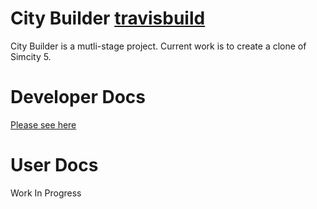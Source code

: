 # City Builder [travisbuild](https://travis-ci.org/UltimatePea/CityBuilder.svg?branch=develop)

City Builder is a mutli-stage project. Current work is to create a clone of Simcity 5.

# Developer Docs

[Please see here](developer_docs/home.md)

# User Docs

Work In Progress
